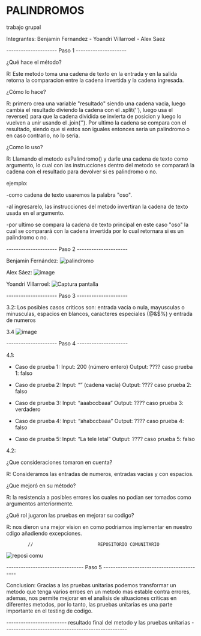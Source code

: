 # PALINDROMOS
trabajo grupal

Integrantes: Benjamin Fernandez - Yoandri Villarroel - Alex Saez

--------------------- Paso 1 ---------------------

¿Qué hace el método?

R: Este metodo toma una cadena de texto en la entrada y en la salida retorna la comparacion entre la cadena invertida y la cadena ingresada.

¿Cómo lo hace?

R: primero crea una variable "resultado" siendo una cadena vacia, luego cambia el resultado diviendo la cadena con el .split(''), luego usa el reverse() para que la cadena dividida se invierta de posicion y luego lo vuelven a unir usando el .join(''). Por ultimo la cadena se compara con el resultado, siendo que si estos son iguales entonces seria un palindromo o en caso contrario, no lo seria.

¿Como lo uso?

R: Llamando el metodo esPalindromo() y darle una cadena de texto como argumento, lo cual con las instrucciones dentro del metodo se comparará la cadena con el resultado para devolver si es palindromo o no.

ejemplo:

-como cadena de texto usaremos la palabra "oso".

-al ingresarelo, las instrucciones del metodo invertiran la cadena de texto usada en el argumento.

-por ultimo se compara la cadena de texto principal en este caso "oso" la cual se comparará con la cadena invertida por lo cual retornara si es un palindromo o no.

--------------------- Paso 2 ---------------------

Benjamín Fernández: ![palindromo](https://github.com/BenjaFA/PALINDROMOS/assets/142475169/cc9ddee8-aedf-4a63-bed1-14d9ea0327a7)


Alex Sáez: ![image](https://github.com/BenjaFA/PALINDROMOS/assets/135442605/6a54467b-af11-4923-910a-85705f806b6e)


Yoandri Villarroel: ![Captura pantalla](https://github.com/BenjaFA/PALINDROMOS/assets/142508978/dfcf4536-2d69-4976-b5d4-d0e3251ccdc3)


--------------------- Paso 3 ---------------------

3.2: Los posibles casos criticos son: entrada vacia o nula, mayusculas o minusculas, espacios en blancos, caracteres especiales (@&$%) y entrada de numeros

3.4 ![image](https://github.com/BenjaFA/PALINDROMOS/assets/135442605/dafc14d4-7602-44d1-8d12-73cdd06164ea)
 

--------------------- Paso 4 ---------------------

4.1:

- Caso de prueba 1:
Input: 200 (número entero)
Output: ????
caso prueba 1: falso

- Caso de prueba 2:
Input: “” (cadena vacía)
Output: ????
caso prueba 2: falso

- Caso de prueba 3:
Input: “aaabccbaaa”
Output: ????
caso prueba 3: verdadero

- Caso de prueba 4:
Input: “ahabccbaaa”
Output: ????
caso prueba 4: falso

- Caso de prueba 5:
Input: “La tele letal”
Output: ????
caso prueba 5: falso


4.2:

¿Que consideraciones tomaron en cuenta?

R: Consideramos las entradas de numeros, entradas vacias y con espacios.

¿Que mejoró en su método?

R: la resistencia a posibles errores los cuales no podian ser tomados como argumentos anteriormente.

¿Qué rol jugaron las pruebas en mejorar su codigo?

R: nos dieron una mejor vision en como podriamos implementar en nuestro cdigo añadiendo excepciones.



            //                        REPOSITORIO COMUNITARIO

            
![reposi comu](https://github.com/BenjaFA/PALINDROMOS/assets/142475169/72cc6aa6-3b54-483b-b587-a40f2898f57e)



-------------------------------- Paso 5 ------------------------------------------

Conclusion: Gracias a las pruebas unitarias podemos transformar un metodo que tenga varios erroes en un metodo mas estable contra errores, ademas, nos permite mejorar en el analisis de
situaciones criticas en diferentes metodos, por lo tanto, las pruebas unitarias es una parte importante en el testing de codigo.


------------------------- resultado final del metodo y las pruebas unitarias ---------------------------------------------------


